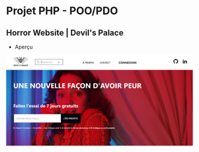 # Projet PHP - POO/PDO
## Horror  Website | Devil's Palace

- Aperçu

![devils-palace-php-navigateur](horror_movies_website/assets/devils-palace-php-navigateur.png) 
